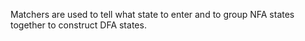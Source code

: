 Matchers are used to tell what state to enter and to group NFA states together to construct DFA states.
